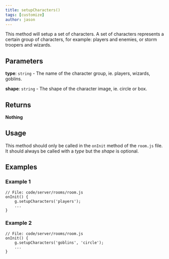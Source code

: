 ```yaml
---
title: setupCharacters()
tags: [customize]
author: jason
---
```

This method will setup a set of characters. A set of characters represents a certain group of characters, for example: players and enemies, or storm troopers and wizards.
​
## Parameters
 **type**: `string` - The name of the character group, ie. players, wizards, goblins.

 **shape**: `string` - The shape of the character image, ie. circle or box.

## Returns
**Nothing**
​
## Usage
This method should only be called in the `onInit` method of the `room.js` file. It should always be called with a *type* but the *shape* is optional.
​
## Examples
### Example 1
```
// File: code/server/rooms/room.js
onInit() {
	g.setupCharacters('players');
	...
}
```
### Example 2
```
// File: code/server/rooms/room.js
onInit() {
	g.setupCharacters('goblins', 'circle');
	...
}
```
